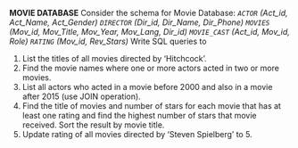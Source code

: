 **MOVIE DATABASE**
Consider the schema for Movie Database:
_`ACTOR` (Act_id, Act_Name, Act_Gender) 
`DIRECTOR` (Dir_id, Dir_Name, Dir_Phone)
`MOVIES` (Mov_id, Mov_Title, Mov_Year, Mov_Lang, Dir_id) 
`MOVIE_CAST` (Act_id, Mov_id, Role)
`RATING` (Mov_id, Rev_Stars)_
Write SQL queries to
1. List the titles of all movies directed by ‘Hitchcock’.
2. Find the movie names where one or more actors acted in two or more movies.
3. List all actors who acted in a movie before 2000 and also in a movie after 2015 
(use JOIN operation).
4. Find the title of movies and number of stars for each movie that has at least one rating 
and find the highest number of stars that movie received. Sort the result by movie title.
5. Update rating of all movies directed by ‘Steven Spielberg’ to 5.

